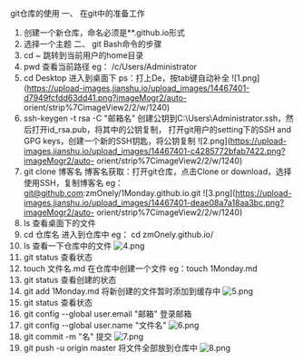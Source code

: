 git仓库的使用
一、 在git中的准备工作
  1. 创建一个新仓库，命名必须是**.github.io形式
  2. 选择一个主题
二、 git Bash命令的步骤
  1. cd ~
  跳转到当前用户的home目录
  2. pwd
  查看当前路径
  eg：
  /c/Users/Administrator
  3. cd Desktop
  进入到桌面下
  ps：打上De，按tab键自动补全
  ![1.png](https://upload-images.jianshu.io/upload_images/14467401-d7949fcfdd63dd41.png?imageMogr2/auto-    orient/strip%7CimageView2/2/w/1240)
  4. ssh-keygen -t rsa -C "邮箱名"
  创建公钥到C:\Users\Administrator\.ssh，然后打开id_rsa.pub，将其中的公钥复制，
  打开git用户的setting下的SSH and GPG keys，创建一个新的SSH钥匙，将公钥复制
  ![2.png](https://upload-images.jianshu.io/upload_images/14467401-c4285772bfab7422.png?imageMogr2/auto-  orient/strip%7CimageView2/2/w/1240)
  5. git clone 博客名
  博客名获取：打开git仓库，点击Clone or download，选择使用SSH，复制博客名
  eg：
  git@github.com:zmOnely/1Monday.github.io.git
  ![3.png](https://upload-images.jianshu.io/upload_images/14467401-deae08a7a18aa3bc.png?imageMogr2/auto-  orient/strip%7CimageView2/2/w/1240)
  6. ls
  查看桌面下的文件
  7. cd 仓库名
  进入到仓库中
  eg：
  cd zmOnely.github.io/
  8. ls
  查看一下仓库中的文件
  ![4.png](https://upload-images.jianshu.io/upload_images/14467401-aee10feb8f2a86d8.png?imageMogr2/auto-orient/strip%7CimageView2/2/w/1240)
  9. git status
  查看状态
  10. touch 文件名.md
  在仓库中创建一个文件
  eg：touch 1Monday.md
  11. git status
  查看创建的状态
  12. git add 1Monday.md
  将新创建的文件暂时添加到缓存中
  ![5.png](https://upload-images.jianshu.io/upload_images/14467401-79ba26d7bcbb42f3.png?imageMogr2/auto-orient/strip%7CimageView2/2/w/1240)
  13. git status
  查看状态
  14. git config --global user.email "邮箱"
  登录邮箱
  15. git config --global user.name "文件名"
  ![6.png](https://upload-images.jianshu.io/upload_images/14467401-8874fd05f89c957a.png?imageMogr2/auto-orient/strip%7CimageView2/2/w/1240)
  16. git commit -m "名"
  提交
  ![7.png](https://upload-images.jianshu.io/upload_images/14467401-d12d3938d8957219.png?imageMogr2/auto-orient/strip%7CimageView2/2/w/1240)
  17. git push -u origin master
  将文件全部放到仓库中
  ![8.png](https://upload-images.jianshu.io/upload_images/14467401-15ab741b6861937e.png?imageMogr2/auto-orient/strip%7CimageView2/2/w/1240)
